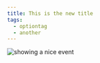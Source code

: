```yaml
---
title: This is the new title
tags:
  - optiontag
  - another
---
```

![showing a nice event](/images/uploads/vacation-rental-website-showing-events.jpg "This is the title of the phoot")